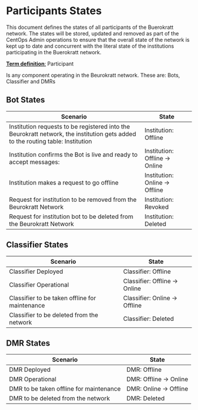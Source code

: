 # Participants States

This document defines the states of all participants of the Buerokratt network. The states will be stored, updated and removed as part of the CentOps Admin operations to ensure that the overall state of the network is kept up to date and concurrent with the literal state of the institutions participating in the Buerokratt network.  


<u>**Term definition**:</u> Participant

Is any component operating in the Beurokratt network. These are: Bots, Classifier and DMRs



## Bot States

| Scenario                                                     | State                          |
| ------------------------------------------------------------ | ------------------------------ |
| Institution requests to be registered into the Beurokratt network, the institution gets added to the routing table: Institution | Institution: Offline           |
| Institution confirms the Bot is live and ready to accept messages: | Institution: Offline -> Online |
| Institution makes a request to go offline                    | Institution: Online -> Offline |
| Request for institution to be removed from the Beurokratt Network | Institution: Revoked           |
| Request for institution bot to be deleted from the Beurokratt Network | Institution: Deleted           |



## Classifier States

| Scenario                                       | State                         |
| ---------------------------------------------- | ----------------------------- |
| Classifier Deployed                            | Classifier: Offline           |
| Classifier Operational                         | Classifier: Offline -> Online |
| Classifier to be taken offline for maintenance | Classifier: Online -> Offline |
| Classifier to be deleted from the network      | Classifier: Deleted           |



## DMR States

| Scenario                                | State                  |
| --------------------------------------- | ---------------------- |
| DMR Deployed                            | DMR: Offline           |
| DMR Operational                         | DMR: Offline -> Online |
| DMR to be taken offline for maintenance | DMR: Online -> Offline |
| DMR to be deleted from the network      | DMR: Deleted           |